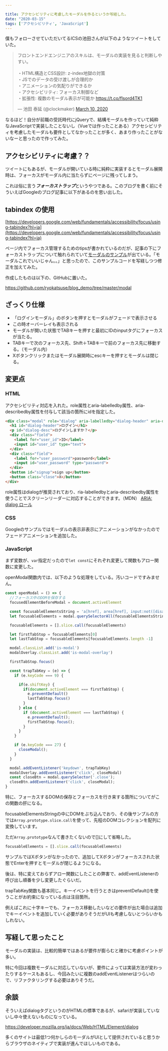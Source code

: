 ```yaml
---

title: アクセシビリティに考慮したモーダルを作るというか写経した。
date: "2020-03-15"
tags: ['アクセシビリティ', 'JavaScript']
---
```


僕もフォローさせていただいてるICSの池田さんが以下のようなツイートをしていた。

<blockquote class="twitter-tweet"><p lang="ja" dir="ltr">フロントエンドエンジニアのスキルは、モーダルの実装を見ると判断しやすい。<br><br>・HTML構造とCSS設計: z-index地獄の対策<br>・JSでのデータの受け渡しが合理的か<br>・アニメーションの気配りができるか<br>・アクセシビリティ: フォーカス制御など<br>・拡張性: 複数のモーダル表示が可能か <a href="https://t.co/flsord4TK1">https://t.co/flsord4TK1</a></p>&mdash; 池田 泰延 (@clockmaker) <a href="https://twitter.com/clockmaker/status/1237170058230550529?ref_src=twsrc%5Etfw">March 10, 2020</a></blockquote> <script async src="https://platform.twitter.com/widgets.js" charset="utf-8"></script>

なるほど！自分が前職の受託時代にjQueryで、結構モーダルを作っていて純粋なJavaScriptで実装したことないし（Vueでは作ったことある）アクセシビリティを考慮したモーダルも要件としてなかったことが多く、あまり作ったことがないなーと思ったので作ってみた。

## アクセシビリティに考慮？？

ツイートにもあるが、モーダルが開いている時に純粋に実装するとモーダル展開時は、フォーカスがモーダル内に当たらずにページに残ってしまう。

これは俗に言う***フォーカストラップ***というやつである。このブログを書く前にそういえばGoogleのブログ記事に以下があるのを思い出した。

## tabindex の使用

[https://developers.google.com/web/fundamentals/accessibility/focus/using-tabindex?hl=ja](https://developers.google.com/web/fundamentals/accessibility/focus/using-tabindex?hl=ja)

ページ内でフォーカス管理するためのtipsが書かれているのだが、記事の下にフォーカストラップについて触れられていて[モーダルのサンプル]([モーダルのサンプル](http://udacity.github.io/ud891/lesson2-focus/07-modals-and-keyboard-traps/solution/index.html))が出ている。「モーダルこれでいいじゃん。。」と思ったので、このサンプルコードを写経しつつ修正を加えてみた。

作成したものは以下の、GitHubに置いた。

https://github.com/ryokatsuse/blog_demo/tree/master/modal

## ざっくり仕様

- 「ログインモーダル」のボタンを押すとモーダルがフェードで表示させる
- この時オーバーレイも表示される
- モーダルが開いた状態でTABキーを押すと最初にIDのinputタグにフォーカスが当たる。
- TABキーで次のフォーカス先、Shift＋TABキーで前のフォーカス先に移動する。（モーダル内）
- Xボタンクリックまたはモーダル展開時にescキーを押すとモーダルは閉じる。

## 変更点

### HTML

アクセシビリティ対応を入れた。role属性とaria-labelledby属性、aria-describedby属性を付与して該当の箇所にidを指定した。

```html
<div class="modal" role="dialog" aria-labelledby="dialog-header" aria-describedby="dialog-desc">
  <h1 id="dialog-header">ログイン</h1>
  <p id="dialog-desc">ログインしますか？</p>
  <div class="field">
    <label for="user_id">ID</label>
    <input id="user_id" type="text">
  </div>
  <div class="field">
    <label for="user_password">password</label>
    <input id="user_password" type="password">
  </div>
  <button id="signup">sign up</button>
  <button class="close">X</button>
</div>

```

role属性はdialogが推奨されており、ria-labelledbyとaria-describedby属性を使うことでスクリーンリーダーに対応することができます。（MDN）
<a href="https://developer.mozilla.org/ja/docs/Web/Accessibility/ARIA/Roles/dialog_role" target="_blank">ARIA: dialog ロール</a>


### CSS
Googleのサンプルではモーダルの表示非表示にアニメーションがなかったのでフェードアニメーションを追加した。

### JavaScript
まず変数が、```var```指定だったので```let const```にそれぞれ変更して関数もアロー関数に変更した。

openModal関数内では、以下のような処理をしている。汚いコードですみません。

```javascript
const openModal = () => {
  //フォーカス中のDOMを保存する
  focusedElementBeforeModal = document.activeElement

  const focusableElementsString = 'a[href], area[href], input:not([disabled]), button:not([disabled]), object, embed, [tabindex="0"], [contenteditable]'
  let focusableElements = modal.querySelectorAll(focusableElementsString)

  focusableElements = [].slice.call(focusableElements)

  let firstTabStop = focusableElements[0]
  let lastTabStop = focusableElements[focusableElements.length -1]

  modal.classList.add('is-modal')
  modalOverlay.classList.add('is-modal-overlay')

  firstTabStop.focus()

  const trapTabKey = (e) => {
    if (e.keyCode === 9) {

      if(e.shiftKey) {
        if(document.activeElement === firstTabStop) {
          e.preventDefault()
          lastTabStop.focus()
        }
      } else {
        if (document.activeElement === lastTabStop) {
          e.preventDefault();
          firstTabStop.focus();
        }
      }
    }

    if (e.keyCode === 27) {
      closeModal();
    }
  }

  modal.addEventListener('keydown', trapTabKey)
  modalOverlay.addEventListener('click', closeModal)
  const closeBtn = modal.querySelector('.close');
  closeBtn.addEventListener('click', closeModal);
}

```

特に、フォーカスするDOMの保存とフォーカスを行き来する箇所についてがこの関数の肝になる。

focusableElementsStringの中にDOMをぶち込んでおり、その後サンプルの方では```Array.prototype.slice.call```を使って、先程のDOMコレクションを配列に変換しています。

ただ```Array.prototype```なんて書きたくないので[]にして省略した。

```javascript
focusableElements = [].slice.call(focusableElements)
```

サンプルではXボタンがなかったので、追加してXボタンがフォーカスされた状態でEnterを押すとモーダルが閉じるようになる。

後は、特に変えておらずアロー関数にしたことの弊害で、addEventListenerの呼び出し順番を少し変更したぐらいだ。

trapTabKey関数も基本同じ。キーイベントを行うときはpreventDefault()を使うことがお約束になっている点は注目箇所。

例えばこれに十字キーでも、フォーカス移動したいなどの要件が出た場合は追加でキーイベントを追加していく必要がありそうだがUIも考慮しないとつらいかもしれない。


## 写経して思ったこと

モーダルの実装は、比較的簡単ではあるが要件が膨らむと確かに考慮ポイントが多い。

特に今回は複数モーダルに対応していないが、要件によっては実装方法が変わったりするケースもあるし、今回みたいに複数のaddEventListenerはつらいので、リファクタリングする必要はありそうだ。


## 余談
そういえばdialogタグというのがHTMLの標準であるが、safariが実装していないし中々使えないものになっている。

https://developer.mozilla.org/ja/docs/Web/HTML/Element/dialog

多くのサイトは最低1つ何かしらのモーダルがUIとして提供されていると思うからブラウザのネイティブで実装が進んでほしいものである。